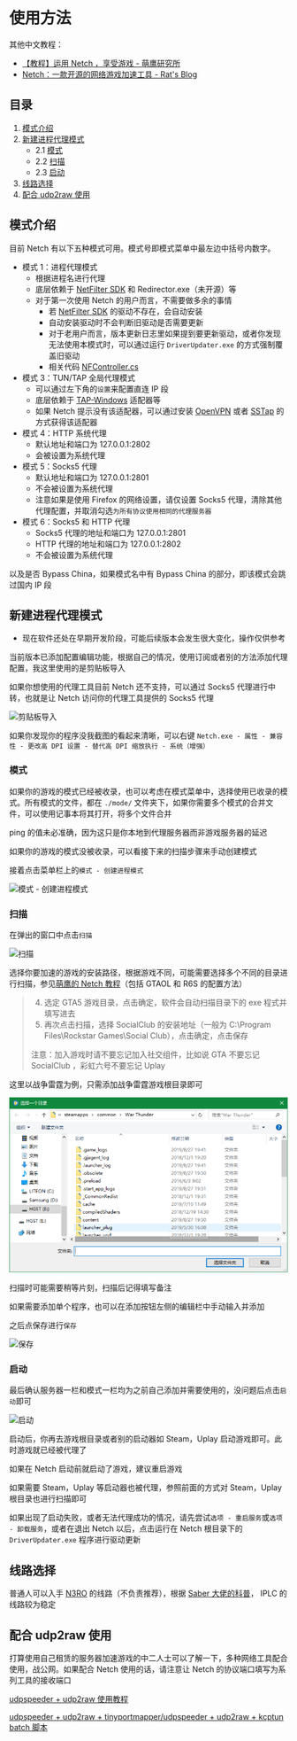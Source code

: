 # 使用方法

其他中文教程：

- [【教程】运用 Netch ，享受游戏 - 萌鹰研究所](https://www.eaglemoe.com/archives/142)
- [Netch：一款开源的网络游戏加速工具 - Rat's Blog](https://www.moerats.com/archives/959/)

## 目录

1. [模式介绍](#模式介绍)
2. [新建进程代理模式](#新建进程代理模式)
   - 2.1 [模式](#模式)
   - 2.2 [扫描](#扫描)
   - 2.3 [启动](#启动)
3. [线路选择](#线路选择)
4. [配合 udp2raw 使用](#配合-udp2raw-使用)

## 模式介绍

目前 Netch 有以下五种模式可用。模式号即模式菜单中最左边中括号内数字。

- 模式 1：进程代理模式
  - 根据进程名进行代理
  - 底层依赖于 [NetFilter SDK](https://netfiltersdk.com) 和 Redirector.exe（未开源）等
  - 对于第一次使用 Netch 的用户而言，不需要做多余的事情
    - 若 [NetFilter SDK](https://netfiltersdk.com) 的驱动不存在，会自动安装
    - 自动安装驱动时不会判断旧驱动是否需要更新
    - 对于老用户而言，版本更新日志里如果提到要更新驱动，或者你发现无法使用本模式时，可以通过运行 `DriverUpdater.exe` 的方式强制覆盖旧驱动
    - 相关代码 [NFController.cs](..\Netch\Controllers\NFController.cs)
- 模式 3：TUN/TAP 全局代理模式
  - 可以通过左下角的`设置`来配置直连 IP 段
  - 底层依赖于 [TAP-Windows](https://github.com/OpenVPN/tap-windows) 适配器等
  - 如果 Netch 提示没有该适配器，可以通过安装 [OpenVPN](https://openvpn.net/community-downloads/) 或者 [SSTap](https://github.com/mayunbaba2/SSTap-beta-setup) 的方式获得该适配器
- 模式 4：HTTP 系统代理
  - 默认地址和端口为 127.0.0.1:2802
  - 会被设置为系统代理
- 模式 5：Socks5 代理
  - 默认地址和端口为 127.0.0.1:2801
  - 不会被设置为系统代理
  - 注意如果是使用 Firefox 的网络设置，请仅设置 Socks5 代理，清除其他代理配置，并取消勾选`为所有协议使用相同的代理服务器`
- 模式 6：Socks5 和 HTTP 代理
  - Socks5 代理的地址和端口为 127.0.0.1:2801
  - HTTP 代理的地址和端口为 127.0.0.1:2802
  - 不会被设置为系统代理

以及是否 Bypass China，如果模式名中有 Bypass China 的部分，即该模式会跳过国内 IP 段

## 新建进程代理模式

- 现在软件还处在早期开发阶段，可能后续版本会发生很大变化，操作仅供参考

当前版本已添加配置编辑功能，根据自己的情况，使用订阅或者别的方法添加代理配置，我这里使用的是剪贴板导入

如果你想使用的代理工具目前 Netch 还不支持，可以通过 Socks5 代理进行中转，也就是让 Netch 访问你的代理工具提供的 Socks5 代理

![剪贴板导入](https://raw.githubusercontent.com/BingLingGroup/BingLingGroup.github.io/img/Netch_guide/2019-06-24_210438.png)

如果你发现你的程序没我截图的看起来清晰，可以右键 `Netch.exe - 属性 - 兼容性 - 更改高 DPI 设置 - 替代高 DPI 缩放执行 - 系统（增强）`

### 模式

如果你的游戏的模式已经被收录，也可以考虑在模式菜单中，选择使用已收录的模式。所有模式的文件，都在 `./mode/` 文件夹下，如果你需要多个模式的合并文件，可以使用记事本将其打开，将多个文件合并

ping 的值未必准确，因为这只是你本地到代理服务器而非游戏服务器的延迟

如果你的游戏的模式没被收录，可以看接下来的扫描步骤来手动创建模式

接着点击菜单栏上的`模式 - 创建进程模式`

![模式 - 创建进程模式](https://raw.githubusercontent.com/BingLingGroup/BingLingGroup.github.io/img/Netch_guide/2019-06-24%20211537.png)

### 扫描

在弹出的窗口中点击`扫描`

![扫描](https://raw.githubusercontent.com/BingLingGroup/BingLingGroup.github.io/img/Netch_guide/2019-06-24%20211842.png)

选择你要加速的游戏的安装路径，根据游戏不同，可能需要选择多个不同的目录进行扫描，参见[萌鹰的 Netch 教程](https://www.eaglemoe.com/archives/142)（包括 GTAOL 和 R6S 的配置方法）

>4. 选定 GTA5 游戏目录，点击确定，软件会自动扫描目录下的 exe 程式并填写进去
>5. 再次点击扫描，选择 SocialClub 的安装地址（一般为 C:\Program Files\Rockstar Games\Social Club），点击确定，点击保存
>
>注意：加入游戏时请不要忘记加入社交组件，比如说 GTA 不要忘记 SocialClub ，彩虹六号不要忘记 Uplay

这里以战争雷霆为例，只需添加战争雷霆游戏根目录即可

![选择路径](screenshots/Browse_For_Folder.png)

扫描时可能需要稍等片刻，扫描后记得填写备注

如果需要添加单个程序，也可以在添加按钮左侧的编辑栏中手动输入并添加

之后点保存进行`保存`

![保存](https://raw.githubusercontent.com/BingLingGroup/BingLingGroup.github.io/img/Netch_guide/2019-06-24%20212837.png)

### 启动

最后确认服务器一栏和模式一栏均为之前自己添加并需要使用的，没问题后点击`启动`即可

![启动](https://raw.githubusercontent.com/BingLingGroup/BingLingGroup.github.io/img/Netch_guide/2019-06-24%20213121.png)

启动后，你再去游戏根目录或者别的启动器如 Steam，Uplay 启动游戏即可。此时游戏就已经被代理了

如果在 Netch 启动前就启动了游戏，建议重启游戏

如果需要 Steam，Uplay 等启动器也被代理，参照前面的方式对 Steam，Uplay 根目录也进行扫描即可

如果出现了启动失败，或者无法代理成功的情况，请先尝试`选项 - 重启服务`或`选项 - 卸载服务`，或者在退出 Netch 以后，点击运行在 Netch 根目录下的 `DriverUpdater.exe` 程序进行驱动更新

## 线路选择

普通人可以入手 [N3RO](https://n3ro.io/register?ref=530) 的线路（不负责推荐），根据 [Saber 大佬的科普](https://t.me/sabershome/197)， IPLC 的线路较为稳定

## 配合 udp2raw 使用

打算使用自己租赁的服务器加速游戏的中二人士可以了解一下，多种网络工具配合使用，战公网。如果配合 Netch 使用的话，请注意让 Netch 的协议端口填写为系列工具的接收端口

[udpspeeder + udp2raw 使用教程](https://www.moerats.com/archives/662/)

[udpspeeder + udp2raw + tinyportmapper/udpspeeder + udp2raw + kcptun batch 脚本](https://github.com/BingLingGroup/run-udp2raw-batch)
